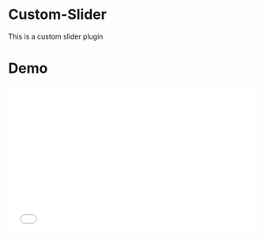 # Custom-Slider
This is  a custom slider plugin

# Demo
<iframe width="100%" height="300" src="//jsfiddle.net/AthulJayan/pskxy723/embedded/" allowfullscreen="allowfullscreen" frameborder="0"></iframe>

